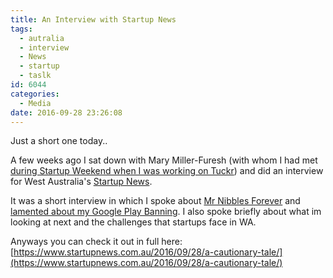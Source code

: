 ```yaml
---
title: An Interview with Startup News
tags:
  - autralia
  - interview
  - News
  - startup
  - taslk
id: 6044
categories:
  - Media
date: 2016-09-28 23:26:08
---
```


Just a short one today..

A few weeks ago I sat down with Mary Miller-Furesh (with whom I had met [during Startup Weekend when I was working on Tuckr](https://www.mikecann.co.uk/myprojects/tuckr/startup-weekend-perth-2015-tuckr/)) and did an interview for West Australia's [Startup News](https://www.startupnews.com.au/).

It was a short interview in which I spoke about [Mr Nibbles Forever](https://www.mikecann.co.uk/category/myprojects/mr-nibbles-forever/) and [lamented about my Google Play Banning](https://www.mikecann.co.uk/misc/why-i-probably-wont-be-making-another-mobile-game-ever-again/). I also spoke briefly about what im looking at next and the challenges that startups face in WA.

Anyways you can check it out in full here: [https://www.startupnews.com.au/2016/09/28/a-cautionary-tale/](https://www.startupnews.com.au/2016/09/28/a-cautionary-tale/)